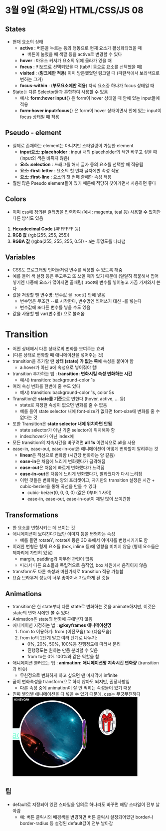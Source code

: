 # 3월 9일 (화요일) HTML/CSS/JS 08

## States

- 현재 요소의 상태
  - **active** : 버튼을 누르는 등의 행동으로 현재 요소가 활성화되었을 때
    - 버튼이 눌렸을 때 색깔 등을 active로 변경할 수 있다
  - **hover** : 마우스 커서가 요소의 위에 올라가 있을 때
  - **focus** : 키보드로 선택되었을 때 (tab키 등으로 요소를 선택했을 때)
  - **visited** : (**링크에만 적용**) 이미 방문했었던 링크일 때 (파란색에서 보라색으로 변하는 그거)
  - **focus-within** : (**부모요소에만 적용**) 자식 요소중 하나가 focus 상태일 때
- State는 다른 Selector들과 혼합하여 사용할 수 있음
  - 예시: **form:hover input**{} 은 form이 hover 상태일 때 안에 있는 input들에 적용
  - **form:hover input:focus**{} 은 form이 hover 상태이면서 안에 있는 input이 focus 상태일 때 적용

## Pseudo - element

- 실제로 존재하는 element는 아니지만 스타일링이 가능한 element
  - **input요소::placeholder** : input 내의 placeholder의 색만 바꾸고 싶을 때 (input의 색은 바뀌지 않음)
  - **요소::selection** : 드래그를 해서 글자 등의 요소를 선택할 때 적용됨
  - **요소::first-letter** : 요소의 첫 번째 글자에만 속성 적용
  - **요소::first-line** : 요소의 첫 번째 줄에만 속성 적용
- 훨씬 많은 Pseudo element들이 있기 때문에 적당히 찾아가면서 사용하면 좋다

## Colors

- 이미 css에 정의된 컬러명을 입력하여 (예시: magenta, teal 등) 사용할 수 있지만 다른 방식도 있음

1. **Hexadecimal Code** (#FFFFFF 등)
2. **RGB 값** (rgb(255, 255, 255))
3. **RGBA 값** (rgba(255, 255, 255, 0.5)) - a는 투명도를 나타냄

## Variables

- CSS도 프로그래밍 언어들처럼 변수를 적용할 수 있도록 해줌
- 예를 들어 색 설정 등은 두고두고 또 쓰일 때가 있기 때문에 (일일히 복붙해서 집어넣기엔 나중에 요소가 많아지면 골때림) :root에 변수를 넣어놓고 가끔 가져와서 쓴다
- 값을 저장할 땐 변수명: 변수값 을 :root{} 안에 넣음
  - 변수명은 무조건 --로 시작한다, 변수명엔 띄어쓰기 대신 -를 넣는다
  - 변수값에 또다른 변수를 넣을 수도 있음
- 값을 사용할 땐 var(변수명) 으로 불러옴

# Transition

- 어떤 상태에서 다른 상태로의 변화를 보여주는 효과
- (다른 상태로 변화할 때 애니메이션을 넣어주는 것)
- transition을 추가할 땐 **상태 (state) 가 없는 쪽**에 속성을 붙여야 함
  - a:hover가 아닌 a에 속성으로 넣어줘야 함!
- transition 추가하는 법 : **transition: 변화시킬 속성 변화하는 시간**
  - 예시) transition: background-color 1s
- 여러 속성 변화를 한번에 줄 수도 있다
  - 예시) transition: background-color 1s, color 5s
- Transition은 **state를 기준**으로 변한다 (hover, active, ... 등)
  - state로 지정한 속성이 없으면 변화를 줄 수 없음
  - 예를 들어 state selector 내에 font-size가 없다면 font-size에 변화를 줄 수 없다는 것
- 또한 Transition은 **state selector 내에 위치하면 안됨**
  - state selector가 아닌 기존 selector에 위치해야 함
  - index:hover가 아닌 index에
- 모든 transition의 지속시간을 바꾸려면 **all 1s** 이런식으로 all을 사용
- ease-in, ease-out, ease-in-out은 애니메이션이 어떻게 변화할지 알려주는 것
  - **linear**은 직선으로 변화함 (시간당 변화하는 양 같음)
  - **ease-in**은 처음에 느리게 변화했다가 급격해짐
  - **ease-out**은 처음에 빠르게 변화했다가 느려짐
  - **ease-in-out**은 처음에 느리게 변화했다가, 빨라졌다가 다시 느려짐
  - 이런 것들은 변화하는 양의 프리셋이고, 자기만의 transition 설정은 시간 + cubic-bezier을 통해 곡선을 만들 수 있다
    - cubic-beizer(0, 0, 0, 0) (값은 0부터 1 사이)
    - ease-in, ease-out, ease-in-out이 제일 많이 쓰이긴함

## Transformations

- 한 요소를 변형시키는 데 쓰이는 것
- 애니메이션이 보여진다기보단 이미지 등을 변형하는 속성
  - 예를 들면 rotateY, rotateX 등은 3D 축에서 이미지를 변형시키기도 함
- 이러한 변형은 형제 요소들 (box, inline 등)에 영향을 미치지 않음 (형제 요소들은 제자리에 가만히 있음)
  - margin, padding과 아무런 관련이 없음
  - 따라서 다른 요소들과 독립적으로 움직임, box 차원에서 움직이지 않음
- transform도 다른 속성과 마찬가지로 transition 적용 가능함
- 요즘 브라우저 성능이 너무 좋아져서 가능하게 된 것들

## Animations

- transition은 한 state부터 다른 state로 변화하는 것을 animate하지만, 이것은 state의 변화 시에만 볼 수 있다
- Animation은 state의 변화에 구애받지 않음
- 애니메이션 지정하는 법 : **@keyframes 애니메이션명**
  1. from to 이용하기: from {이전모습} to {다음모습}
  2. from to의 2단계 말고 여러 단계로 나누기:
     - 0%, 20%, 50%, 100%등 진행정도에 따라서 분리
     - 진행정도는 원하는 만큼 분리할 수 있음
     - from to는 0% 100%와 같은 역할을 함
- 애니메이션 불러오는 법 : **animation: 애니메이션명 지속시간 변화량** (transition과 비슷)
  - 무한정으로 변화하게 하고 싶으면 맨 마지막에 infinite
- 굳이 변화속성을 transform으로 하지 않아도 되지만, 권장사항임
  - 다른 속성 중에 animation이 잘 안 먹히는 속성들이 있기 때문
- 진짜 별의별 애니메이션을 다 넣을 수 있기 때문에, css는 무궁무진하다
  ![푸하하](screenshot.gif)

## 팁

- default로 지정되어 있던 스타일을 임의로 하나라도 바꾸면 해당 스타일이 전부 날아감
  - 예: 버튼 클릭시의 배경색을 변경하면 버튼 클릭시 설정되어있던 border나 border-radius 등 설정된 default값이 전부 날아감
